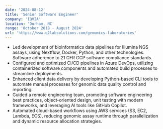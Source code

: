 ```yaml
---
date: '2024-08-12'
title: 'Senior Software Engineer'
company: 'IQVIA'
location: 'Durham, NC'
range: 'October 2018 - August 2024'
url: 'https://www.q2labsolutions.com/genomics-laboratories'
---
```


- Led development of bioinformatics data pipelines for Illumina NGS assays, using Nextflow, Docker, Python, 
and other technologies. Software adherence to 21 CFR GCP software compliance standards. 
- Configured and optimized CI/CD pipelines in Azure DevOps, utilizing containerized software components and automated build processes to streamline deployments.
- Enhanced client data delivery by developing Python-based CLI tools to automate manual processes for genomic data quality control and reporting.
- Guided a remote engineering team, promoting software engineering best practices, object-oriented design, unit testing with modern frameworks, and leveraging AI tools like GitHub Copilot.
- Automated cloud-based workflows using AWS services (S3, EC2, Lambda, ECS), reducing genomic assay runtime through parallelization and dynamic resource allocation strategies.


